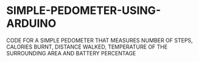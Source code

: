 # SIMPLE-PEDOMETER-USING-ARDUINO
CODE FOR A SIMPLE PEDOMETER THAT MEASURES NUMBER OF STEPS, CALORIES BURNT, DISTANCE WALKED, TEMPERATURE OF THE SURROUNDING AREA AND BATTERY PERCENTAGE
